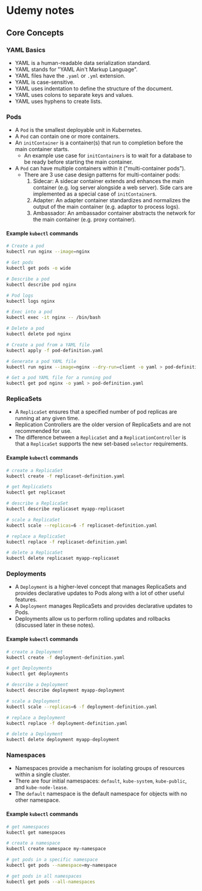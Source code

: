 # Udemy notes

## Core Concepts

### YAML Basics

- YAML is a human-readable data serialization standard.
- YAML stands for "YAML Ain't Markup Language".
- YAML files have the `.yaml` or `.yml` extension.
- YAML is case-sensitive.
- YAML uses indentation to define the structure of the document.
- YAML uses colons to separate keys and values.
- YAML uses hyphens to create lists.

### Pods

- A `Pod` is the smallest deployable unit in Kubernetes.
- A `Pod` can contain one or more containers.
- An `initContainer` is a container(s) that run to completion before the main container starts.
  - An example use case for `initContainers` is to wait for a database to be ready before starting the main container.
- A `Pod` can have multiple containers within it ("multi-container pods").
  - There are 3 use case design patterns for multi-container pods:
    1. Sidecar: A sidecar container extends and enhances the main container (e.g. log server alongside a web server).  Side cars are implemented as a special case of `initContainer`s.
    2. Adapter: An adapter container standardizes and normalizes the output of the main container (e.g. adaptor to process logs).
    3. Ambassador: An ambassador container abstracts the network for the main container (e.g. proxy container).

#### Example `kubectl` commands

```bash
# Create a pod
kubectl run nginx --image=nginx

# Get pods
kubectl get pods -o wide

# Describe a pod
kubectl describe pod nginx

# Pod logs
kubectl logs nginx

# Exec into a pod
kubectl exec -it nginx -- /bin/bash

# Delete a pod
kubectl delete pod nginx

# Create a pod from a YAML file
kubectl apply -f pod-definition.yaml

# Generate a pod YAML file
kubectl run nginx --image=nginx --dry-run=client -o yaml > pod-definition.yaml

# Get a pod YAML file for a running pod
kubectl get pod nginx -o yaml > pod-definition.yaml
```

### ReplicaSets

- A `ReplicaSet` ensures that a specified number of pod replicas are running at any given time.
- Replication Controllers are the older version of ReplicaSets and are not recommended for use.
- The difference between a `ReplicaSet` and a `ReplicationController` is that a `ReplicaSet` supports the new set-based `selector` requirements.

#### Example `kubectl` commands

```bash
# create a ReplicaSet
kubectl create -f replicaset-definition.yaml

# get ReplicaSets
kubectl get replicaset

# describe a ReplicaSet
kubectl describe replicaset myapp-replicaset

# scale a ReplicaSet
kubectl scale --replicas=6 -f replicaset-definition.yaml

# replace a ReplicaSet
kubectl replace -f replicaset-definition.yaml

# delete a ReplicaSet
kubectl delete replicaset myapp-replicaset
```

### Deployments

- A `Deployment` is a higher-level concept that manages ReplicaSets and provides declarative updates to Pods along with a lot of other useful features.
- A `Deployment` manages ReplicaSets and provides declarative updates to Pods.
- Deployments allow us to perform rolling updates and rollbacks (discussed later in these notes).

#### Example `kubectl` commands

```bash
# create a Deployment
kubectl create -f deployment-definition.yaml

# get Deployments
kubectl get deployments

# describe a Deployment
kubectl describe deployment myapp-deployment

# scale a Deployment
kubectl scale --replicas=6 -f deployment-definition.yaml

# replace a Deployment
kubectl replace -f deployment-definition.yaml

# delete a Deployment
kubectl delete deployment myapp-deployment
```

### Namespaces

- Namespaces provide a mechanism for isolating groups of resources within a single cluster.
- There are four initial namespaces: `default`, `kube-system`, `kube-public`, and `kube-node-lease`.
- The `default` namespace is the default namespace for objects with no other namespace.

#### Example `kubectl` commands

```bash
# get namespaces
kubectl get namespaces

# create a namespace
kubectl create namespace my-namespace

# get pods in a specific namespace
kubectl get pods --namespace=my-namespace

# get pods in all namespaces
kubectl get pods --all-namespaces
```
